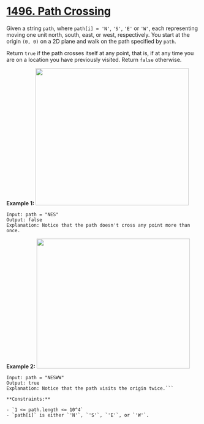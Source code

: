 # [1496. Path Crossing](https://leetcode.com/problems/path-crossing/description/?envType=daily-question&envId=2023-12-23)

Given a string `path`, where `path[i] = 'N'`, `'S'`, `'E'` or `'W'`, each representing moving one unit north, south, east, or west, respectively. You start at the origin `(0, 0)` on a 2D plane and walk on the path specified by `path`.

Return `true` if the path crosses itself at any point, that is, if at any time you are on a location you have previously visited. Return `false` otherwise.

**Example 1:** 
<img alt="" src="https://assets.leetcode.com/uploads/2020/06/10/screen-shot-2020-06-10-at-123929-pm.png" style="width: 400px; height: 358px;">

```
Input: path = "NES"
Output: false 
Explanation: Notice that the path doesn't cross any point more than once.
```

**Example 2:** 
<img alt="" src="https://assets.leetcode.com/uploads/2020/06/10/screen-shot-2020-06-10-at-123843-pm.png" style="width: 400px; height: 339px;">

```
Input: path = "NESWW"
Output: true
Explanation: Notice that the path visits the origin twice.```

**Constraints:** 

- `1 <= path.length <= 10^4`
- `path[i]` is either `'N'`, `'S'`, `'E'`, or `'W'`.